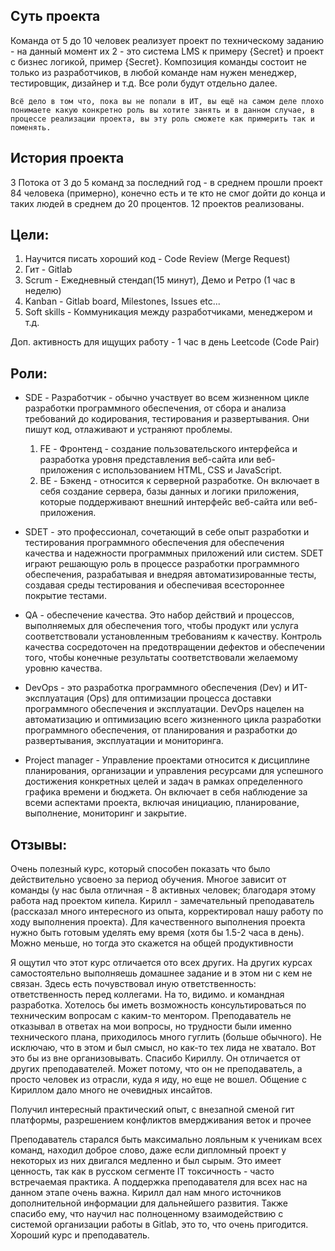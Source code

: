 ## Суть проекта
Команда от 5 до 10 человек реализует проект по техническому заданию - на данный момент их 2 - это система LMS к примеру {Secret} и проект с бизнес логикой, пример {Secret}.
Композиция команды состоит не только из разработчиков, в любой команде нам нужен менеджер, тестировщик, дизайнер и т.д. Все роли будут отдельно далее.
```
Всё дело в том что, пока вы не попали в ИТ, вы ещё на самом деле плохо понимаете какую конкретно роль вы хотите занять и в данном случае, в процессе реализации проекта, вы эту роль сможете как примерить так и поменять.
```
## История проекта
3 Потока от 3 до 5 команд за последний год - в среднем прошли проект 84 человека (примерно), конечно есть и те кто не смог дойти до конца и таких людей в среднем до 20 процентов.
12 проектов реализованы.

## Цели:
1. Научится писать хороший код - Code Review (Merge Request)
2. Гит - Gitlab
3. Scrum - Ежедневный стендап(15 минут), Демо и Ретро (1 час в неделю)
4. Kanban - Gitlab board, Milestones, Issues etc...
5. Soft skills - Коммуникация между разработчиками, менеджером и т.д.

Доп. активность для ищущих работу - 1 час в день Leetcode (Code Pair)

## Роли:
 - SDE - Разработчик - обычно участвует во всем жизненном цикле разработки программного обеспечения, от сбора и анализа требований до кодирования, тестирования и развертывания. Они пишут код, отлаживают и устраняют проблемы.
	1. FE - Фронтенд - создание пользовательского интерфейса и разработка уровня представления веб-сайта или веб-приложения с использованием HTML, CSS и JavaScript.
	2. BE - Бэкенд - относится к серверной разработке. Он включает в себя создание сервера, базы данных и логики приложения, которые поддерживают внешний интерфейс веб-сайта или веб-приложения.

- SDET - это профессионал, сочетающий в себе опыт разработки и тестирования программного обеспечения для обеспечения качества и надежности программных приложений или систем. SDET играют решающую роль в процессе разработки программного обеспечения, разрабатывая и внедряя автоматизированные тесты, создавая среды тестирования и обеспечивая всестороннее покрытие тестами.

- QA - обеспечение качества. Это набор действий и процессов, выполняемых   для обеспечения того, чтобы продукт или услуга соответствовали установленным требованиям к качеству. Контроль качества сосредоточен на предотвращении дефектов и обеспечении того, чтобы конечные результаты соответствовали желаемому уровню качества.
 
- DevOps - это разработка программного обеспечения (Dev) и ИТ-эксплуатация (Ops) для оптимизации процесса доставки программного обеспечения и эксплуатации. DevOps нацелен на автоматизацию и оптимизацию всего жизненного цикла разработки программного обеспечения, от планирования и разработки до развертывания, эксплуатации и мониторинга.

- Project manager - Управление проектами относится к дисциплине планирования, организации и управления ресурсами для успешного достижения конкретных целей и задач в рамках определенного графика времени и бюджета. Он включает в себя наблюдение за всеми аспектами проекта, включая инициацию, планирование, выполнение, мониторинг и закрытие.

## Отзывы:

Очень полезный курс, который способен показать что было действительно усвоено за период обучения. Многое зависит от команды (у нас была отличная - 8 активных человек; благодаря этому работа над проектом кипела. Кирилл - замечательный преподаватель (рассказал много интересного из опыта, корректировал нашу работу по ходу выполнения проекта). Для качественного выполнения проекта нужно быть готовым уделять ему время (хотя бы 1.5-2 часа в день). Можно меньше, но тогда это скажется на общей продуктивности

Я ощутил что этот курс отличается ото всех других. На других курсах самостоятельно выполняешь домашнее задание и в этом ни с кем не связан. Здесь есть почувствовал иную ответственность: ответственность перед коллегами. На то, видимо. и командная разработка. Хотелось бы иметь возможность консультироваться по техническим вопросам с каким-то ментором. Преподаватель не отказывал в ответах на мои вопросы, но трудности были именно технического плана, приходилось много гуглить (больше обычного). Не исключаю, что в этом и был смысл, но как-то тех лида не хватало. Вот это бы из вне организовывать. Спасибо Кириллу. Он отличается от других преподавателей. Может потому, что он не преподаватель, а просто человек из отрасли, куда я иду, но еще не вошел. Общение с Кириллом дало много не очевидных инсайтов.

Получил интересный практический опыт, с внезапной сменой гит платформы, разрешением конфликтов вмердживания веток и прочее

Преподаватель старался быть максимально лояльным к ученикам всех команд, находил доброе слово, даже если дипломный проект у некоторых из них двигался медленно и был сырым. Это имеет ценность, так как в русском сегменте IT токсичность - часто встречаемая практика. А поддержка преподавателя для всех нас на данном этапе очень важна. Кирилл дал нам много источников дополнительной информации для дальнейшего развития. Также спасибо ему, что научил нас полноценному взаимодействию с системой организации работы в Gitlab, это то, что очень пригодится. Хороший курс и преподаватель.


